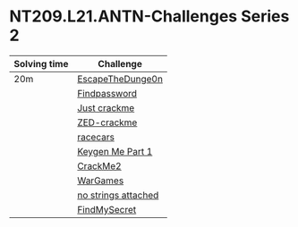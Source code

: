 # NT209.L21.ANTN-Challenges Series 2
| Solving time | Challenge |
|---|---|
| 20m | [EscapeTheDunge0n](https://github.com/datthinh1801/NT209.L21.ANTN-Challenges/tree/main/Series%202/EscapeTheDunge0n%20-%20Expl0it)|
| | [Findpassword](https://github.com/datthinh1801/NT209.L21.ANTN-Challenges/tree/main/Series%202/Find%20password) |
| | [Just crackme](https://github.com/datthinh1801/NT209.L21.ANTN-Challenges/tree/main/Series%202/Just%20crackme) |
| | [ZED-crackme](https://github.com/datthinh1801/NT209.L21.ANTN-Challenges/tree/main/Series%202/ZED-Crackme) |
| | [racecars](https://github.com/datthinh1801/NT209.L21.ANTN-Challenges/tree/main/Series%202/racecars)|
| | [Keygen Me Part 1](https://github.com/datthinh1801/NT209.L21.ANTN-Challenges/tree/main/Series%202/Keygen%20Me%20Part%201) |
| | [CrackMe2](https://github.com/datthinh1801/NT209.L21.ANTN-Challenges/tree/main/Series%202/CrackMe2%20-%20Classical%20cipher) |
| | [WarGames](https://github.com/datthinh1801/NT209.L21.ANTN-Challenges/tree/main/Series%202/WarGames) |
| | [no strings attached](https://github.com/datthinh1801/NT209.L21.ANTN-Challenges/tree/main/Series%202/no%20strings%20attached) |
| | [FindMySecret](https://github.com/datthinh1801/NT209.L21.ANTN-Challenges/tree/main/Series%202/FindMySecret)|
